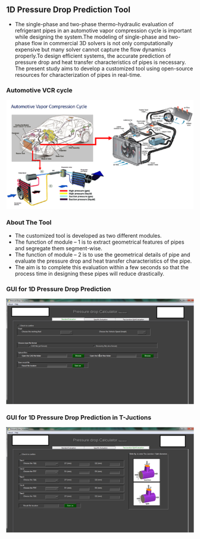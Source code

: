 ## 1D Pressure Drop Prediction Tool
- The single-phase and two-phase thermo-hydraulic evaluation of refrigerant pipes in an automotive vapor compression cycle is important while designing the system.The modeling of single-phase and two-phase flow in commercial 3D solvers is not only computationally expensive but many solver cannot capture the flow dynamics properly.To design efficient systems, the accurate prediction of pressure drop and heat transfer characteristics of pipes is necessary. 
The present study aims to develop a customized tool using open-source resources for characterization of pipes in real-time.

### Automotive VCR cycle
![](https://github.com/revanks/Pressure-Drop-Prediction-Tool/blob/main/Images/2.png)

### About The Tool
- The customized tool is developed as two different modules. 
- The function of module – 1 is to extract geometrical features of pipes and segregate them segment-wise. 
- The function of module – 2 is to use the geometrical details of pipe and evaluate the pressure drop and heat transfer characteristics of the pipe. 
- The aim is to complete this evaluation within a few seconds so that the process time in designing these pipes will reduce drastically.

### GUI for 1D Pressure Drop Prediction 
![](https://github.com/revanks/Pressure-Drop-Prediction-Tool/blob/main/Images/Spcific.png)

### GUI for 1D Pressure Drop Prediction in T-Juctions
![](https://github.com/revanks/Pressure-Drop-Prediction-Tool/blob/main/Images/T-jun.png)
